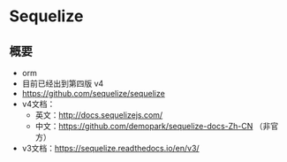 # Sequelize

## 概要

- orm
- 目前已经出到第四版 v4
- https://github.com/sequelize/sequelize
- v4文档：
    - 英文：http://docs.sequelizejs.com/
    - 中文：https://github.com/demopark/sequelize-docs-Zh-CN （非官方）
- v3文档：https://sequelize.readthedocs.io/en/v3/